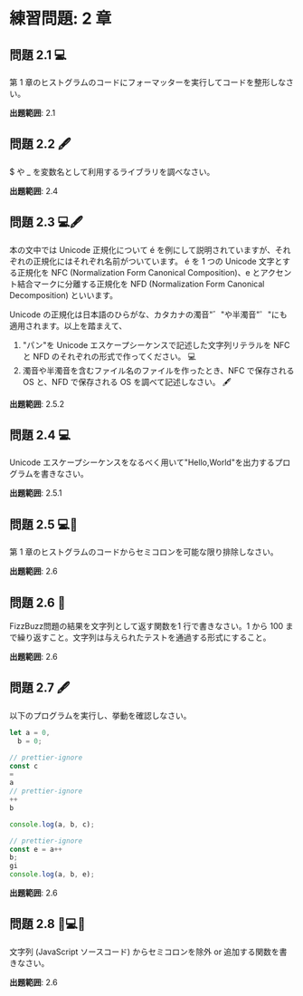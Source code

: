# 練習問題: 2 章

## 問題 2.1 💻

第 1 章のヒストグラムのコードにフォーマッターを実行してコードを整形しなさい。

**出題範囲**: 2.1

## 問題 2.2 🖋

$ や \_ を変数名として利用するライブラリを調べなさい。

**出題範囲**: 2.4

## 問題 2.3 💻🖋

本の文中では Unicode 正規化について é を例にして説明されていますが、それぞれの正規化にはそれぞれ名前がついています。
é を 1 つの Unicode 文字とする正規化を NFC (Normalization Form Canonical Composition)、e とアクセント結合マークに分離する正規化を NFD (Normalization Form Canonical Decomposition) といいます。

Unicode の正規化は日本語のひらがな、カタカナの濁音"゛"や半濁音"゜"にも適用されます。以上を踏まえて、

1. "パン"を Unicode エスケープシーケンスで記述した文字列リテラルを NFC と NFD のそれぞれの形式で作ってください。 💻
2. 濁音や半濁音を含むファイル名のファイルを作ったとき、NFC で保存される OS と、NFD で保存される OS を調べて記述しなさい。 🖋

**出題範囲**: 2.5.2

## 問題 2.4 💻

Unicode エスケープシーケンスをなるべく用いて"Hello,World"を出力するプログラムを書きなさい。

**出題範囲**: 2.5.1

## 問題 2.5 💻📄

第 1 章のヒストグラムのコードからセミコロンを可能な限り排除しなさい。

**出題範囲**: 2.6

## 問題 2.6 📄

FizzBuzz問題の結果を文字列として返す関数を1 行で書きなさい。1 から 100 まで繰り返すこと。文字列は与えられたテストを通過する形式にすること。

**出題範囲**: 2.6

## 問題 2.7 🖋

以下のプログラムを実行し、挙動を確認しなさい。

```ts
let a = 0,
  b = 0;

// prettier-ignore
const c
=
a
// prettier-ignore
++
b

console.log(a, b, c);

// prettier-ignore
const e = a++
b;
gi
console.log(a, b, e);
```

**出題範囲**: 2.6

## 問題 2.8 💪💻🧪

文字列 (JavaScript ソースコード) からセミコロンを除外 or 追加する関数を書きなさい。

**出題範囲**: 2.6
